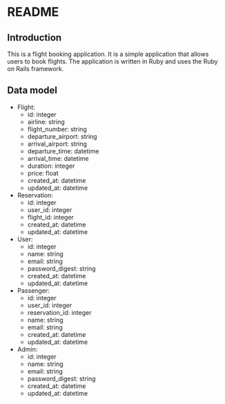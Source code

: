 # README

## Introduction

This is a flight booking application. It is a simple application that allows users to book flights. The application is written in Ruby and uses the Ruby on Rails framework.

## Data model
  * Flight:
    - id: integer
    - airline: string
    - flight_number: string
    - departure_airport: string
    - arrival_airport: string
    - departure_time: datetime
    - arrival_time: datetime
    - duration: integer
    - price: float
    - created_at: datetime
    - updated_at: datetime
  * Reservation:
    - id: integer
    - user_id: integer
    - flight_id: integer
    - created_at: datetime
    - updated_at: datetime
  * User:
    - id: integer
    - name: string
    - email: string
    - password_digest: string
    - created_at: datetime
    - updated_at: datetime
  * Passenger:
    - id: integer
    - user_id: integer
    - reservation_id: integer
    - name: string
    - email: string
    - created_at: datetime
    - updated_at: datetime
  * Admin:
    - id: integer
    - name: string
    - email: string
    - password_digest: string
    - created_at: datetime
    - updated_at: datetime